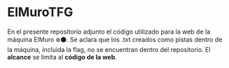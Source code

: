# ElMuroTFG
En el presente repositorio adjunto el código utilizado para la web de la máquina ElMuro ❄️⚫. Se aclara que los .txt creados como pistas dentro de la máquina, incluida la flag, no se encuentran dentro del repositorio. El **alcance** se limita al **código de la web**.
